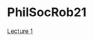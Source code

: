 # PhilSocRob21

[Lecture 1](https://www.metavetenskap.se/lectures/socrobotics/lecture1/index.html#/7)

